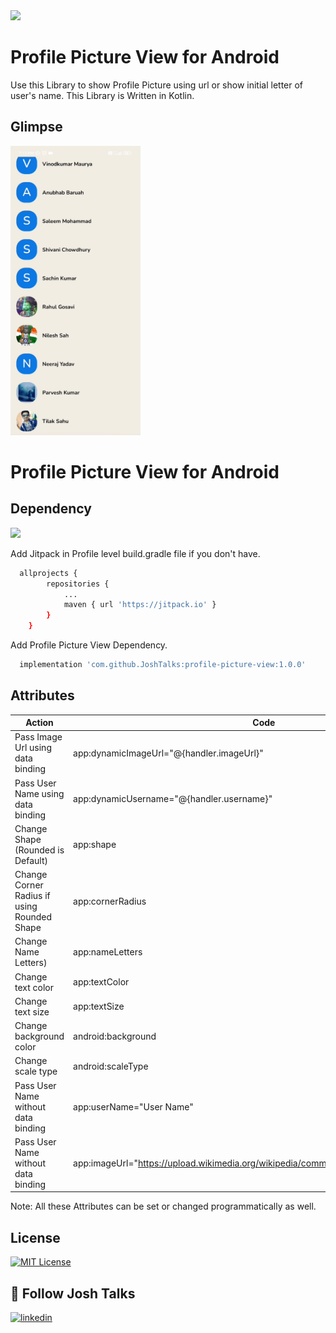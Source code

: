 <img src="https://upload.wikimedia.org/wikipedia/commons/thumb/b/b7/Josh_Talk_Logo.png/480px-Josh_Talk_Logo.png" width="158">

# Profile Picture View for Android

Use this Library to show Profile Picture using url or show initial letter of user's name. This Library is Written in Kotlin.



## Glimpse

<img src="https://github.com/JoshTalks/profile-picture-view/blob/master/ppv_demo_one.gif" width="208">

# Profile Picture View for Android

## Dependency

[![](https://jitpack.io/v/JoshTalks/Profile-Picture-View.svg)](https://jitpack.io/#JoshTalks/Profile-Picture-View)

Add Jitpack in Profile level build.gradle file if you don't have.

```bash
  allprojects {
		repositories {
			...
			maven { url 'https://jitpack.io' }
		}
	}
```
    
Add Profile Picture View Dependency.

```bash
  implementation 'com.github.JoshTalks:profile-picture-view:1.0.0'
```
## Attributes

| Action             | Code                                                                |
| ----------------- | ------------------------------------------------------------------ |
| Pass Image Url using data binding | app:dynamicImageUrl="@{handler.imageUrl}" |
| Pass User Name using data binding | app:dynamicUsername="@{handler.username}" |
| Change Shape (Rounded is Default) | app:shape |
| Change Corner Radius if using Rounded Shape | app:cornerRadius |
| Change Name Letters) | app:nameLetters |
| Change text color | app:textColor |
| Change text size | app:textSize |
| Change background color | android:background |
| Change scale type | android:scaleType |
| Pass User Name without data binding | app:userName="User Name" |
| Pass User Name without data binding | app:imageUrl="https://upload.wikimedia.org/wikipedia/commons/b/b7/Josh_Talk_Logo.png"|


Note: All these Attributes can be set or changed programmatically as well.
## License

[![MIT License](https://img.shields.io/badge/License-MIT-green.svg)](https://choosealicense.com/licenses/mit/)


## 🔗 Follow Josh Talks
[![linkedin](https://img.shields.io/badge/linkedin-0A66C2?style=for-the-badge&logo=linkedin&logoColor=white)](https://www.linkedin.com/company/joshtalks/mycompany/)
